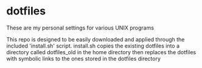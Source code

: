 # dotfiles

These are my personal settings for various UNIX programs

This repo is designed to be easily downloaded and applied through the 
included 'install.sh' script. install.sh copies the existing dotfiles 
into a directory called dotfiles_old in the home directory then replaces 
the dotfiles with symbolic links to the ones stored in the dotfiles 
directory
